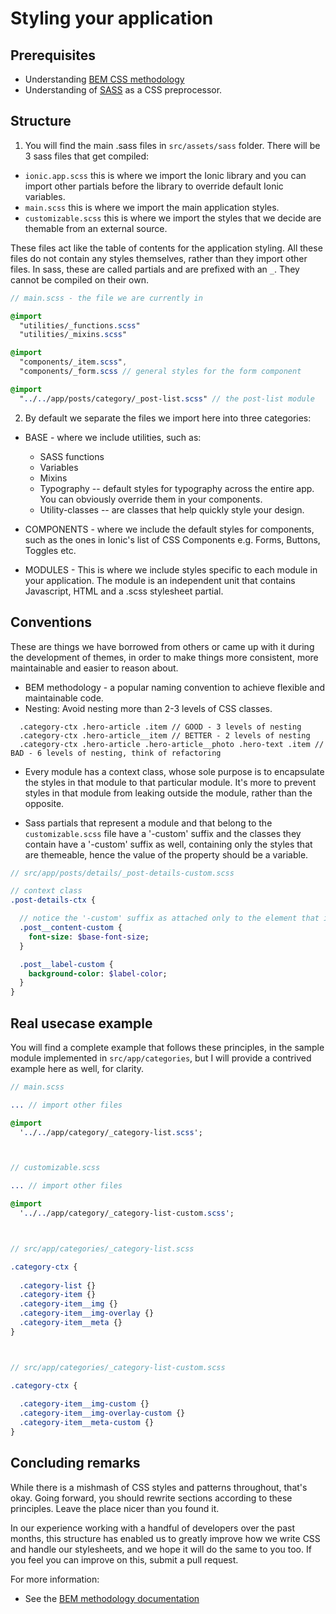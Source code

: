 # Styling your application

## Prerequisites

- Understanding [BEM CSS methodology](https://en.bem.info/methodology/quick-start/)
- Understanding of [SASS](http://sass-lang.com/guide) as a CSS preprocessor.

## Structure

1. You will find the main .sass files in ``` src/assets/sass ``` folder. There will be 3 sass files that get compiled:

  - ``` ionic.app.scss ``` this is where we import the Ionic library and you can import other partials before the library to override default Ionic variables.
  - ``` main.scss ``` this is where we import the main application styles.
  - ``` customizable.scss ``` this is where we import the styles that we decide are themable from an external source.

  These files act like the table of contents for the application styling. All these files do not contain any styles themselves, rather than they import other files. In sass, these are called partials and are prefixed with an ``` _ ```. They cannot be compiled on their own.

  ```sass 
  // main.scss - the file we are currently in

  @import 
    "utilities/_functions.scss"
    "utilities/_mixins.scss" 

  @import
    "components/_item.scss",
    "components/_form.scss // general styles for the form component

  @import 
    "../../app/posts/category/_post-list.scss" // the post-list module

  ```

2. By default we separate the files we import here into three categories:

* BASE - where we include utilities, such as:
  * SASS functions
  * Variables
  * Mixins
  * Typography -- default styles for typography across the entire app. You can obviously override them in your components.
  * Utility-classes -- are classes that help quickly style your design.

* COMPONENTS - where we include the default styles for components, such as the ones in Ionic's list of CSS Components e.g. Forms, Buttons, Toggles etc.

* MODULES - This is where we include styles specific to each module in your application. The module is an independent unit that contains Javascript, HTML and a .scss stylesheet partial.

## Conventions

These are things we have borrowed from others or came up with it during the development of themes, in order to make things more consistent, more maintainable and easier to reason about.

- BEM methodology - a popular naming convention to achieve flexible and maintainable code.
- Nesting: Avoid nesting more than 2-3 levels of CSS classes.
```
  .category-ctx .hero-article .item // GOOD - 3 levels of nesting
  .category-ctx .hero-article__item // BETTER - 2 levels of nesting
  .category-ctx .hero-article .hero-article__photo .hero-text .item // BAD - 6 levels of nesting, think of refactoring
```
- Every module has a context class, whose sole purpose is to encapsulate the styles in that module to that particular module. It's more to prevent styles in that module from leaking outside the module, rather than the opposite.

- Sass partials that represent a module and that belong to the ``` customizable.scss ``` file have a '-custom' suffix and the classes they contain have a '-custom' suffix as well, containing only the styles that are themeable, hence the value of the property should be a variable.
```sass
// src/app/posts/details/_post-details-custom.scss

// context class
.post-details-ctx {

  // notice the '-custom' suffix as attached only to the element that is custom, not the entire block 
  .post__content-custom {
    font-size: $base-font-size;
  }

  .post__label-custom {
    background-color: $label-color;
  }
}
```

## Real usecase example

You will find a complete example that follows these principles, in the sample module implemented in ``` src/app/categories ```, but I will provide a contrived example here as well, for clarity.

```sass
// main.scss

... // import other files

@import 
  '../../app/category/_category-list.scss';



// customizable.scss

... // import other files

@import  
  '../../app/category/_category-list-custom.scss';



// src/app/categories/_category-list.scss

.category-ctx {
  
  .category-list {}
  .category-item {}
  .category-item__img {}
  .category-item__img-overlay {}
  .category-item__meta {}
}



// src/app/categories/_category-list-custom.scss

.category-ctx {
  
  .category-item__img-custom {}
  .category-item__img-overlay-custom {}
  .category-item__meta-custom {}
}

```

## Concluding remarks

While there is a mishmash of CSS styles and patterns throughout, that's okay. Going forward, you should rewrite sections according to these principles. Leave the place nicer than you found it.

In our experience working with a handful of developers over the past months, this structure has enabled us to greatly improve how we write CSS and handle our stylesheets, and we hope it will do the same to you too. If you feel you can improve on this, submit a pull request.

For more information:

- See the [BEM methodology documentation ](https://en.bem.info/methodology/quick-start/)